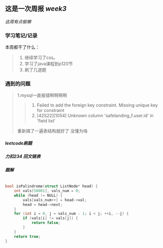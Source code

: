 这是一次周报 *week3*
--------
*这周有点偷懒*
### 学习笔记/记录
本周都干了什么：

>1. 继续学习了css。
>2. 学习了java课程到p120节
>3. 刷了几道题

### 遇到的问题
> 1.mysql一直报错啊啊啊啊
> > 1. Failed to add the foreign key constraint. Missing unique key for constraint
> > 2. [42S22][1054] Unknown column 'safelanding_f.user.id' in 'field list'
> 
> 重新搞了一遍表结构就好了 没懂为啥



####


##### leetcode刷题

##### 力扣234 回文链表

##### 题解


```c++

bool isPalindrome(struct ListNode* head) {
    int vals[50001], vals_num = 0;
    while (head != NULL) {
        vals[vals_num++] = head->val;
        head = head->next;
    }
    for (int i = 0, j = vals_num - 1; i < j; ++i, --j) {
        if (vals[i] != vals[j]) {
            return false;
        }
    }
    return true;
}

```